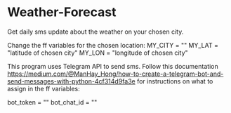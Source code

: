 # Weather-Forecast
Get daily sms update about the weather on your chosen city.

Change the ff variables for the chosen location:
MY_CITY = "<Chosen City>"
MY_LAT = "latitude of chosen city"
MY_LON = "longitude of chosen city"

This program uses Telegram API to send sms. Follow this documentation https://medium.com/@ManHay_Hong/how-to-create-a-telegram-bot-and-send-messages-with-python-4cf314d9fa3e for instructions on what to assign in the ff variables:

bot_token = ""
bot_chat_id = ""
